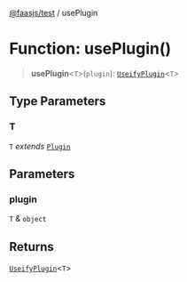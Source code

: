 [@faasjs/test](../README.md) / usePlugin

# Function: usePlugin()

> **usePlugin**\<`T`\>(`plugin`): [`UseifyPlugin`](../type-aliases/UseifyPlugin.md)\<`T`\>

## Type Parameters

### T

`T` *extends* [`Plugin`](../type-aliases/Plugin.md)

## Parameters

### plugin

`T` & `object`

## Returns

[`UseifyPlugin`](../type-aliases/UseifyPlugin.md)\<`T`\>
